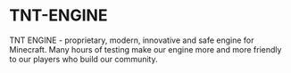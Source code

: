 # TNT-ENGINE
TNT ENGINE - proprietary, modern, innovative and safe engine for Minecraft. Many hours of testing make our engine more and more friendly to our players who build our community.
